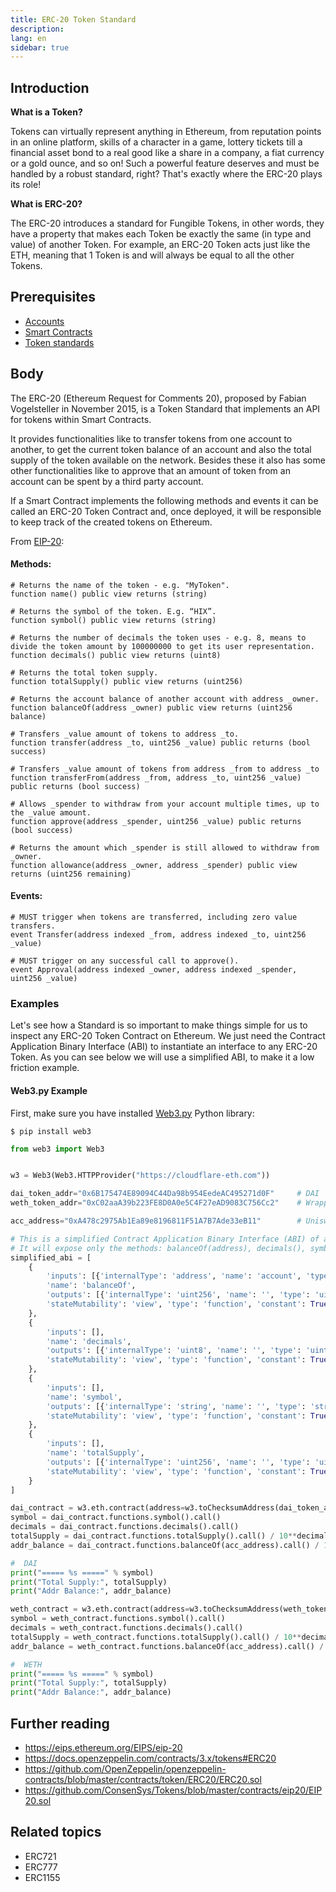 ```yaml
---
title: ERC-20 Token Standard
description:
lang: en
sidebar: true
---
```


## Introduction

**What is a Token?**

Tokens can virtually represent anything in Ethereum, from reputation points in an online platform, skills of a character
in a game, lottery tickets till a financial asset bond to a real good like a share in a company, a fiat currency or a
gold ounce, and so on! Such a powerful feature deserves and must be handled by a robust standard, right? That's exactly
where the ERC-20 plays its role!

**What is ERC-20?**

The ERC-20 introduces a standard for Fungible Tokens, in other words, they have a property that makes each Token be exactly
the same (in type and value) of another Token. For example, an ERC-20 Token acts just like the ETH, meaning that 1 Token
is and will always be equal to all the other Tokens.

## Prerequisites

- [Accounts](/developers/docs/accounts)
- [Smart Contracts](/developers/docs/smart-contracts/)
- [Token standards](/developers/docs/standards/tokens/)

## Body

The ERC-20 (Ethereum Request for Comments 20), proposed by Fabian Vogelsteller in November 2015, is a Token Standard that
implements an API for tokens within Smart Contracts.

It provides functionalities like to transfer tokens from one account to another, to get the current token balance of an
account and also the total supply of the token available on the network. Besides these it also has some other functionalities
like to approve that an amount of token from an account can be spent by a third party account.

If a Smart Contract implements the following methods and events it can be called an ERC-20 Token Contract and, once deployed, it
will be responsible to keep track of the created tokens on Ethereum.

From [EIP-20](https://eips.ethereum.org/EIPS/eip-20):

#### Methods:

```solidity
# Returns the name of the token - e.g. "MyToken".
function name() public view returns (string)
```

```solidity
# Returns the symbol of the token. E.g. “HIX”.
function symbol() public view returns (string)
```

```solidity
# Returns the number of decimals the token uses - e.g. 8, means to divide the token amount by 100000000 to get its user representation.
function decimals() public view returns (uint8)
```

```solidity
# Returns the total token supply.
function totalSupply() public view returns (uint256)
```

```solidity
# Returns the account balance of another account with address _owner.
function balanceOf(address _owner) public view returns (uint256 balance)
```

```solidity
# Transfers _value amount of tokens to address _to.
function transfer(address _to, uint256 _value) public returns (bool success)
```

```solidity
# Transfers _value amount of tokens from address _from to address _to
function transferFrom(address _from, address _to, uint256 _value) public returns (bool success)
```

```solidity
# Allows _spender to withdraw from your account multiple times, up to the _value amount.
function approve(address _spender, uint256 _value) public returns (bool success)
```

```solidity
# Returns the amount which _spender is still allowed to withdraw from _owner.
function allowance(address _owner, address _spender) public view returns (uint256 remaining)
```

#### Events:

```solidity
# MUST trigger when tokens are transferred, including zero value transfers.
event Transfer(address indexed _from, address indexed _to, uint256 _value)
```

```solidity
# MUST trigger on any successful call to approve().
event Approval(address indexed _owner, address indexed _spender, uint256 _value)
```

### Examples

Let's see how a Standard is so important to make things simple for us to inspect any ERC-20 Token Contract on Ethereum.
We just need the Contract Application Binary Interface (ABI) to instantiate an interface to any ERC-20 Token. As you can
see below we will use a simplified ABI, to make it a low friction example.

#### Web3.py Example

First, make sure you have installed [Web3.py](https://web3py.readthedocs.io/en/stable/quickstart.html#installation) Python library:

```
$ pip install web3
```

```python
from web3 import Web3


w3 = Web3(Web3.HTTPProvider("https://cloudflare-eth.com"))

dai_token_addr="0x6B175474E89094C44Da98b954EedeAC495271d0F"     # DAI
weth_token_addr="0xC02aaA39b223FE8D0A0e5C4F27eAD9083C756Cc2"    # Wrapped Ether (WETH)

acc_address="0xA478c2975Ab1Ea89e8196811F51A7B7Ade33eB11"        # Uniswap V2: DAI 2

# This is a simplified Contract Application Binary Interface (ABI) of an ERC-20 Token Contract.
# It will expose only the methods: balanceOf(address), decimals(), symbol() and totalSupply()
simplified_abi = [
    {
        'inputs': [{'internalType': 'address', 'name': 'account', 'type': 'address'}],
        'name': 'balanceOf',
        'outputs': [{'internalType': 'uint256', 'name': '', 'type': 'uint256'}],
        'stateMutability': 'view', 'type': 'function', 'constant': True
    },
    {
        'inputs': [],
        'name': 'decimals',
        'outputs': [{'internalType': 'uint8', 'name': '', 'type': 'uint8'}],
        'stateMutability': 'view', 'type': 'function', 'constant': True
    },
    {
        'inputs': [],
        'name': 'symbol',
        'outputs': [{'internalType': 'string', 'name': '', 'type': 'string'}],
        'stateMutability': 'view', 'type': 'function', 'constant': True
    },
    {
        'inputs': [],
        'name': 'totalSupply',
        'outputs': [{'internalType': 'uint256', 'name': '', 'type': 'uint256'}],
        'stateMutability': 'view', 'type': 'function', 'constant': True
    }
]

dai_contract = w3.eth.contract(address=w3.toChecksumAddress(dai_token_addr), abi=simplified_abi)
symbol = dai_contract.functions.symbol().call()
decimals = dai_contract.functions.decimals().call()
totalSupply = dai_contract.functions.totalSupply().call() / 10**decimals
addr_balance = dai_contract.functions.balanceOf(acc_address).call() / 10**decimals

#  DAI
print("===== %s =====" % symbol)
print("Total Supply:", totalSupply)
print("Addr Balance:", addr_balance)

weth_contract = w3.eth.contract(address=w3.toChecksumAddress(weth_token_addr), abi=simplified_abi)
symbol = weth_contract.functions.symbol().call()
decimals = weth_contract.functions.decimals().call()
totalSupply = weth_contract.functions.totalSupply().call() / 10**decimals
addr_balance = weth_contract.functions.balanceOf(acc_address).call() / 10**decimals

#  WETH
print("===== %s =====" % symbol)
print("Total Supply:", totalSupply)
print("Addr Balance:", addr_balance)
```

## Further reading

- https://eips.ethereum.org/EIPS/eip-20
- https://docs.openzeppelin.com/contracts/3.x/tokens#ERC20
- https://github.com/OpenZeppelin/openzeppelin-contracts/blob/master/contracts/token/ERC20/ERC20.sol
- https://github.com/ConsenSys/Tokens/blob/master/contracts/eip20/EIP20.sol

## Related topics

- ERC721
- ERC777
- ERC1155
